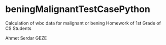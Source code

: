# beningMalignantTestCasePython
Calculation of wbc data for malignant or bening
Homework of 1st Grade of CS Students

Ahmet Serdar GEZE
